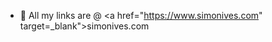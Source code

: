 - 👋 All my links are @ <a href="https://www.simonives.com" target=_blank">simonives.com</a>
<!---
simonives/simonives is a ✨ special ✨ repository because its `README.md` (this file) appears on your GitHub profile.
You can click the Preview link to take a look at your changes.
--->
